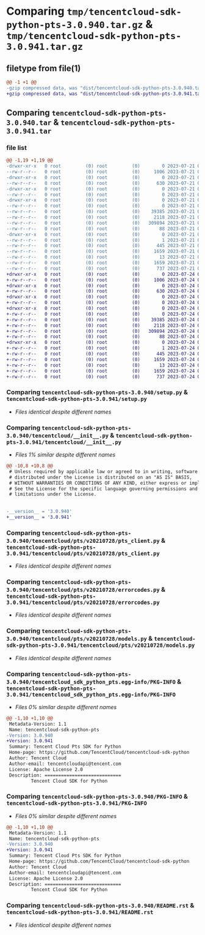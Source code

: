 # Comparing `tmp/tencentcloud-sdk-python-pts-3.0.940.tar.gz` & `tmp/tencentcloud-sdk-python-pts-3.0.941.tar.gz`

## filetype from file(1)

```diff
@@ -1 +1 @@
-gzip compressed data, was "dist/tencentcloud-sdk-python-pts-3.0.940.tar", last modified: Fri Jul 21 00:47:41 2023, max compression
+gzip compressed data, was "dist/tencentcloud-sdk-python-pts-3.0.941.tar", last modified: Mon Jul 24 00:41:54 2023, max compression
```

## Comparing `tencentcloud-sdk-python-pts-3.0.940.tar` & `tencentcloud-sdk-python-pts-3.0.941.tar`

### file list

```diff
@@ -1,19 +1,19 @@
-drwxr-xr-x   0 root         (0) root         (0)        0 2023-07-21 00:47:41.000000 tencentcloud-sdk-python-pts-3.0.940/
--rw-r--r--   0 root         (0) root         (0)     1006 2023-07-21 00:47:41.000000 tencentcloud-sdk-python-pts-3.0.940/setup.py
-drwxr-xr-x   0 root         (0) root         (0)        0 2023-07-21 00:47:41.000000 tencentcloud-sdk-python-pts-3.0.940/tencentcloud/
--rw-r--r--   0 root         (0) root         (0)      630 2023-07-21 00:47:41.000000 tencentcloud-sdk-python-pts-3.0.940/tencentcloud/__init__.py
-drwxr-xr-x   0 root         (0) root         (0)        0 2023-07-21 00:47:41.000000 tencentcloud-sdk-python-pts-3.0.940/tencentcloud/pts/
--rw-r--r--   0 root         (0) root         (0)        0 2023-07-21 00:47:41.000000 tencentcloud-sdk-python-pts-3.0.940/tencentcloud/pts/__init__.py
-drwxr-xr-x   0 root         (0) root         (0)        0 2023-07-21 00:47:41.000000 tencentcloud-sdk-python-pts-3.0.940/tencentcloud/pts/v20210728/
--rw-r--r--   0 root         (0) root         (0)        0 2023-07-21 00:47:41.000000 tencentcloud-sdk-python-pts-3.0.940/tencentcloud/pts/v20210728/__init__.py
--rw-r--r--   0 root         (0) root         (0)    39385 2023-07-21 00:47:41.000000 tencentcloud-sdk-python-pts-3.0.940/tencentcloud/pts/v20210728/pts_client.py
--rw-r--r--   0 root         (0) root         (0)     2118 2023-07-21 00:47:41.000000 tencentcloud-sdk-python-pts-3.0.940/tencentcloud/pts/v20210728/errorcodes.py
--rw-r--r--   0 root         (0) root         (0)   309894 2023-07-21 00:47:41.000000 tencentcloud-sdk-python-pts-3.0.940/tencentcloud/pts/v20210728/models.py
--rw-r--r--   0 root         (0) root         (0)       88 2023-07-21 00:47:41.000000 tencentcloud-sdk-python-pts-3.0.940/setup.cfg
-drwxr-xr-x   0 root         (0) root         (0)        0 2023-07-21 00:47:41.000000 tencentcloud-sdk-python-pts-3.0.940/tencentcloud_sdk_python_pts.egg-info/
--rw-r--r--   0 root         (0) root         (0)        1 2023-07-21 00:47:41.000000 tencentcloud-sdk-python-pts-3.0.940/tencentcloud_sdk_python_pts.egg-info/dependency_links.txt
--rw-r--r--   0 root         (0) root         (0)      445 2023-07-21 00:47:41.000000 tencentcloud-sdk-python-pts-3.0.940/tencentcloud_sdk_python_pts.egg-info/SOURCES.txt
--rw-r--r--   0 root         (0) root         (0)     1659 2023-07-21 00:47:41.000000 tencentcloud-sdk-python-pts-3.0.940/tencentcloud_sdk_python_pts.egg-info/PKG-INFO
--rw-r--r--   0 root         (0) root         (0)       13 2023-07-21 00:47:41.000000 tencentcloud-sdk-python-pts-3.0.940/tencentcloud_sdk_python_pts.egg-info/top_level.txt
--rw-r--r--   0 root         (0) root         (0)     1659 2023-07-21 00:47:41.000000 tencentcloud-sdk-python-pts-3.0.940/PKG-INFO
--rw-r--r--   0 root         (0) root         (0)      737 2023-07-21 00:47:41.000000 tencentcloud-sdk-python-pts-3.0.940/README.rst
+drwxr-xr-x   0 root         (0) root         (0)        0 2023-07-24 00:41:54.000000 tencentcloud-sdk-python-pts-3.0.941/
+-rw-r--r--   0 root         (0) root         (0)     1006 2023-07-24 00:41:53.000000 tencentcloud-sdk-python-pts-3.0.941/setup.py
+drwxr-xr-x   0 root         (0) root         (0)        0 2023-07-24 00:41:54.000000 tencentcloud-sdk-python-pts-3.0.941/tencentcloud/
+-rw-r--r--   0 root         (0) root         (0)      630 2023-07-24 00:41:53.000000 tencentcloud-sdk-python-pts-3.0.941/tencentcloud/__init__.py
+drwxr-xr-x   0 root         (0) root         (0)        0 2023-07-24 00:41:54.000000 tencentcloud-sdk-python-pts-3.0.941/tencentcloud/pts/
+-rw-r--r--   0 root         (0) root         (0)        0 2023-07-24 00:41:53.000000 tencentcloud-sdk-python-pts-3.0.941/tencentcloud/pts/__init__.py
+drwxr-xr-x   0 root         (0) root         (0)        0 2023-07-24 00:41:54.000000 tencentcloud-sdk-python-pts-3.0.941/tencentcloud/pts/v20210728/
+-rw-r--r--   0 root         (0) root         (0)        0 2023-07-24 00:41:53.000000 tencentcloud-sdk-python-pts-3.0.941/tencentcloud/pts/v20210728/__init__.py
+-rw-r--r--   0 root         (0) root         (0)    39385 2023-07-24 00:41:53.000000 tencentcloud-sdk-python-pts-3.0.941/tencentcloud/pts/v20210728/pts_client.py
+-rw-r--r--   0 root         (0) root         (0)     2118 2023-07-24 00:41:53.000000 tencentcloud-sdk-python-pts-3.0.941/tencentcloud/pts/v20210728/errorcodes.py
+-rw-r--r--   0 root         (0) root         (0)   309894 2023-07-24 00:41:53.000000 tencentcloud-sdk-python-pts-3.0.941/tencentcloud/pts/v20210728/models.py
+-rw-r--r--   0 root         (0) root         (0)       88 2023-07-24 00:41:54.000000 tencentcloud-sdk-python-pts-3.0.941/setup.cfg
+drwxr-xr-x   0 root         (0) root         (0)        0 2023-07-24 00:41:54.000000 tencentcloud-sdk-python-pts-3.0.941/tencentcloud_sdk_python_pts.egg-info/
+-rw-r--r--   0 root         (0) root         (0)        1 2023-07-24 00:41:54.000000 tencentcloud-sdk-python-pts-3.0.941/tencentcloud_sdk_python_pts.egg-info/dependency_links.txt
+-rw-r--r--   0 root         (0) root         (0)      445 2023-07-24 00:41:54.000000 tencentcloud-sdk-python-pts-3.0.941/tencentcloud_sdk_python_pts.egg-info/SOURCES.txt
+-rw-r--r--   0 root         (0) root         (0)     1659 2023-07-24 00:41:54.000000 tencentcloud-sdk-python-pts-3.0.941/tencentcloud_sdk_python_pts.egg-info/PKG-INFO
+-rw-r--r--   0 root         (0) root         (0)       13 2023-07-24 00:41:54.000000 tencentcloud-sdk-python-pts-3.0.941/tencentcloud_sdk_python_pts.egg-info/top_level.txt
+-rw-r--r--   0 root         (0) root         (0)     1659 2023-07-24 00:41:54.000000 tencentcloud-sdk-python-pts-3.0.941/PKG-INFO
+-rw-r--r--   0 root         (0) root         (0)      737 2023-07-24 00:41:53.000000 tencentcloud-sdk-python-pts-3.0.941/README.rst
```

### Comparing `tencentcloud-sdk-python-pts-3.0.940/setup.py` & `tencentcloud-sdk-python-pts-3.0.941/setup.py`

 * *Files identical despite different names*

### Comparing `tencentcloud-sdk-python-pts-3.0.940/tencentcloud/__init__.py` & `tencentcloud-sdk-python-pts-3.0.941/tencentcloud/__init__.py`

 * *Files 1% similar despite different names*

```diff
@@ -10,8 +10,8 @@
 # Unless required by applicable law or agreed to in writing, software
 # distributed under the License is distributed on an "AS IS" BASIS,
 # WITHOUT WARRANTIES OR CONDITIONS OF ANY KIND, either express or implied.
 # See the License for the specific language governing permissions and
 # limitations under the License.
 
 
-__version__ = '3.0.940'
+__version__ = '3.0.941'
```

### Comparing `tencentcloud-sdk-python-pts-3.0.940/tencentcloud/pts/v20210728/pts_client.py` & `tencentcloud-sdk-python-pts-3.0.941/tencentcloud/pts/v20210728/pts_client.py`

 * *Files identical despite different names*

### Comparing `tencentcloud-sdk-python-pts-3.0.940/tencentcloud/pts/v20210728/errorcodes.py` & `tencentcloud-sdk-python-pts-3.0.941/tencentcloud/pts/v20210728/errorcodes.py`

 * *Files identical despite different names*

### Comparing `tencentcloud-sdk-python-pts-3.0.940/tencentcloud/pts/v20210728/models.py` & `tencentcloud-sdk-python-pts-3.0.941/tencentcloud/pts/v20210728/models.py`

 * *Files identical despite different names*

### Comparing `tencentcloud-sdk-python-pts-3.0.940/tencentcloud_sdk_python_pts.egg-info/PKG-INFO` & `tencentcloud-sdk-python-pts-3.0.941/tencentcloud_sdk_python_pts.egg-info/PKG-INFO`

 * *Files 0% similar despite different names*

```diff
@@ -1,10 +1,10 @@
 Metadata-Version: 1.1
 Name: tencentcloud-sdk-python-pts
-Version: 3.0.940
+Version: 3.0.941
 Summary: Tencent Cloud Pts SDK for Python
 Home-page: https://github.com/TencentCloud/tencentcloud-sdk-python
 Author: Tencent Cloud
 Author-email: tencentcloudapi@tencent.com
 License: Apache License 2.0
 Description: ============================
         Tencent Cloud SDK for Python
```

### Comparing `tencentcloud-sdk-python-pts-3.0.940/PKG-INFO` & `tencentcloud-sdk-python-pts-3.0.941/PKG-INFO`

 * *Files 0% similar despite different names*

```diff
@@ -1,10 +1,10 @@
 Metadata-Version: 1.1
 Name: tencentcloud-sdk-python-pts
-Version: 3.0.940
+Version: 3.0.941
 Summary: Tencent Cloud Pts SDK for Python
 Home-page: https://github.com/TencentCloud/tencentcloud-sdk-python
 Author: Tencent Cloud
 Author-email: tencentcloudapi@tencent.com
 License: Apache License 2.0
 Description: ============================
         Tencent Cloud SDK for Python
```

### Comparing `tencentcloud-sdk-python-pts-3.0.940/README.rst` & `tencentcloud-sdk-python-pts-3.0.941/README.rst`

 * *Files identical despite different names*

